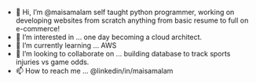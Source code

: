 - 👋 Hi, I’m @maisamalam self taught python programmer, working on developing websites from scratch anything from basic resume to full on e-commerce!
- 👀 I’m interested in ... one day becoming a cloud architect.
- 🌱 I’m currently learning ... AWS
- 💞️ I’m looking to collaborate on ... building database to track sports injuries vs game odds.
- 📫 How to reach me ... @linkedin/in/maisamalam 

<!---
maisamalam/maisamalam is a ✨ special ✨ repository because its `README.md` (this file) appears on your GitHub profile.
You can click the Preview link to take a look at your changes.
--->
